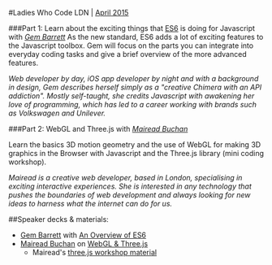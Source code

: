 #Ladies Who Code LDN | [April 2015](http://www.meetup.com/Ladies-Who-Code-UK/events/221212588/)

###Part 1: Learn about the exciting things that [ES6](https://developer.mozilla.org/en-US/docs/Web/JavaScript/New_in_JavaScript/ECMAScript_6_support_in_Mozilla) is doing for Javascript with [_Gem Barrett_](https://twitter.com/gembarrett)
As the new standard, ES6 adds a lot of exciting features to the Javascript toolbox. Gem will focus on the parts you can integrate into everyday coding tasks and give a brief overview of the more advanced features.

_Web developer by day, iOS app developer by night and with a background in design, Gem describes herself simply as a "creative Chimera with an API addiction". Mostly self-taught, she  credits Javascript with awakening her love of programming, which has led to a career working with brands such as Volkswagen and Unilever._

###Part 2: WebGL and Three.js with [_Mairead Buchan_](https://twitter.com/tiny_m)

Learn the basics 3D motion geometry and the use of WebGL for making 3D graphics in the Browser with Javascript and the Three.js library (mini coding workshop).

_Mairead is a creative web developer, based in London, specialising in exciting interactive experiences. She is interested in any technology that pushes the boundaries of web development and always looking for new ideas to harness what the internet can do for us._

##Speaker decks & materials:
+ [Gem Barrett]() with [An Overview of ES6](/Gem-Barrett-on-ES6-LWC-talk-materials)
+ [Mairead Buchan](https://twitter.com/tiny_m) on [WebGL & Three.js](http://www.emdeebeebee.com/lwc-workshop)
  * Mairead's [three.js workshop material](https://github.com/mairead/lwc-boilerplate)
